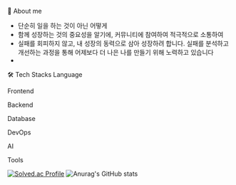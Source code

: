 <div align ="center>
     
![download](https://github.com/user-attachments/assets/3028e968-c134-4623-9dbb-e9ed79dbb869)
     </div>

🙋 About me
- 단순히 일을 하는 것이 아닌 어떻게 
- 함께 성장하는 것의 중요성을 알기에, 커뮤니티에 참여하여 적극적으로 소통하여 
- 실패를 회피하지 않고, 내 성장의 동력으로 삼아 성장하려 합니다. 실패를 분석하고 개선하는 과정을 통해 어제보다 더 나은 나를 만들기 위해 노력하고 있습니다
- 


🛠️ Tech Stacks
Language
     
Frontend
  
Backend
  
Database
 
DevOps
   
AI
 
Tools
 


[![Solved.ac Profile](http://mazassumnida.wtf/api/v2/generate_badge?boj=jsmoon1130)](https://solved.ac/jsmoon1130/)
![Anurag's GitHub stats](https://github-readme-stats.vercel.app/api?username=JuSeong1130&show_icons=true&theme=radical)



